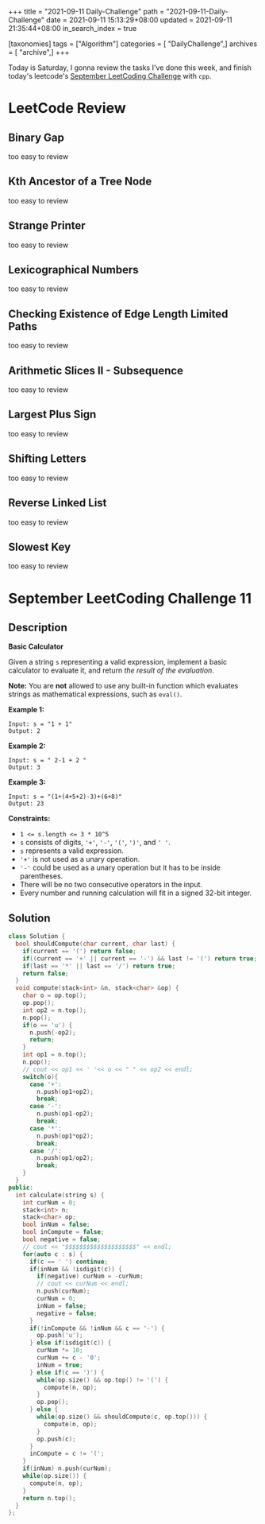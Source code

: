 +++
title = "2021-09-11 Daily-Challenge"
path = "2021-09-11-Daily-Challenge"
date = 2021-09-11 15:13:29+08:00
updated = 2021-09-11 21:35:44+08:00
in_search_index = true

[taxonomies]
tags = ["Algorithm"]
categories = [ "DailyChallenge",]
archives = [ "archive",]
+++

Today is Saturday, I gonna review the tasks I've done this week, and finish today's leetcode's [September LeetCoding Challenge](https://leetcode.com/explore/challenge/card/september-leetcoding-challenge-2021/636/week-1-september-1st-september-7th/3963/) with `cpp`.

<!-- more -->

# LeetCode Review

## Binary Gap

too easy to review

## Kth Ancestor of a Tree Node

too easy to review

## Strange Printer

too easy to review

## Lexicographical Numbers

too easy to review

## Checking Existence of Edge Length Limited Paths

too easy to review

## Arithmetic Slices II - Subsequence

too easy to review

## Largest Plus Sign

too easy to review

## Shifting Letters

too easy to review

## Reverse Linked List

too easy to review

## Slowest Key

too easy to review

# September LeetCoding Challenge 11

## Description

**Basic Calculator**

Given a string `s` representing a valid expression, implement a basic calculator to evaluate it, and return *the result of the evaluation*.

**Note:** You are **not** allowed to use any built-in function which evaluates strings as mathematical expressions, such as `eval()`.

 

**Example 1:**

```
Input: s = "1 + 1"
Output: 2
```

**Example 2:**

```
Input: s = " 2-1 + 2 "
Output: 3
```

**Example 3:**

```
Input: s = "(1+(4+5+2)-3)+(6+8)"
Output: 23
```

 

**Constraints:**

- `1 <= s.length <= 3 * 10^5`
- `s` consists of digits, `'+'`, `'-'`, `'('`, `')'`, and `' '`.
- `s` represents a valid expression.
- `'+'` is not used as a unary operation.
- `'-'` could be used as a unary operation but it has to be inside parentheses.
- There will be no two consecutive operators in the input.
- Every number and running calculation will fit in a signed 32-bit integer.

## Solution

``` cpp
class Solution {
  bool shouldCompute(char current, char last) {
    if(current == '(') return false;
    if((current == '+' || current == '-') && last != '(') return true;
    if(last == '*' || last == '/') return true;
    return false;
  }
  void compute(stack<int> &n, stack<char> &op) {
    char o = op.top();
    op.pop();
    int op2 = n.top();
    n.pop();
    if(o == 'u') {
      n.push(-op2);
      return;
    }
    int op1 = n.top();
    n.pop();
    // cout << op1 << ' '<< o << " " << op2 << endl;
    switch(o){
      case '+':
        n.push(op1+op2);
        break;
      case '-':
        n.push(op1-op2);
        break;
      case '*':
        n.push(op1*op2);
        break;
      case '/':
        n.push(op1/op2);
        break;
    }
  }
public:
  int calculate(string s) {
    int curNum = 0;
    stack<int> n;
    stack<char> op;
    bool inNum = false;
    bool inCompute = false;
    bool negative = false;
    // cout << "$$$$$$$$$$$$$$$$$$$$" << endl;
    for(auto c : s) {
      if(c == ' ') continue;
      if(inNum && !isdigit(c)) {
        if(negative) curNum = -curNum;
        // cout << curNum << endl;
        n.push(curNum);
        curNum = 0;
        inNum = false;
        negative = false;
      }
      if(!inCompute && !inNum && c == '-') {
        op.push('u');
      } else if(isdigit(c)) {
        curNum *= 10;
        curNum += c - '0';
        inNum = true;
      } else if(c == ')') {
        while(op.size() && op.top() != '(') {
          compute(n, op);
        }
        op.pop();
      } else {
        while(op.size() && shouldCompute(c, op.top())) {
          compute(n, op);
        }
        op.push(c);
      }
      inCompute = c != '(';
    }
    if(inNum) n.push(curNum);
    while(op.size()) {
      compute(n, op);
    }
    return n.top();
  }
};
```